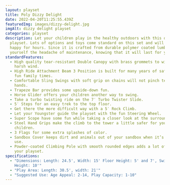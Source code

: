 ```yaml
---
layout: playset
title: Poly Dizzy Delight
date: 2022-04-20T11:25:55.439Z
featuredImg: images/dizzy-delight.jpg
imgAlt: dizzy delight playset
categories: playset
description: Let your children play in the healthy outdoors with this delightful
  playset. Lots of options and toys come standard on this set and will keep them
  happy for hours. Since it is crafted from durable polymer coated lumber, save
  yourself the headache of maintenance, knowing that it will last for years.
standardFeatures:
  - High quality tear-resistant Double Canopy with brass grommets to withstand
    harsh wind.
  - High Ride Attachment Beam 3 Position is built for many years of safe use and
    fun family times.
  - Comfortable Sling Swings with soft grip on chains will not pinch tender
    hands.
  - Trapeze Bar provides some upside-down fun.
  - Horse Glider offers your children another way to swing.
  - Take a turbo twisting ride on the 7′ Turbo Twister Slide.
  - 5′ Steps for an easy trek to the top floor.
  - Get there the more difficult way with a 5′ Rock Climb.
  - Let your Youngster guide the playset with the fun Steering Wheel.
  - Super Scope have some fun while taking a closer look at the surroundings.
  - Steel Hand Grips make the climb to the tower a little safer for your
    children.
  - 3 Flags for some extra splashes of color.
  - Sandbox Cover keeps dirt and animals out of your sandbox when it’s not in
    use.
  - Powder-coated Climbing Pole with smooth rounded edges adds a lot of fun to
    your playset.
specifications:
  - "Dimensions: Length: 24.5', Width: 15' Floor Height: 5' and 7', Swing
    Height: 10'"
  - "Play Area: Length: 30.5', width: 21'"
  - "Suggested Use: Age Appeal: 2-14, Play Capacity: 1-10"
---
```

